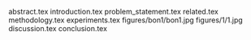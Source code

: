 abstract.tex
introduction.tex
problem_statement.tex
related.tex
methodology.tex
experiments.tex
figures/bon1/bon1.jpg
figures/1/1.jpg
discussion.tex
conclusion.tex